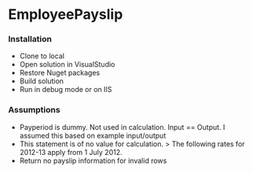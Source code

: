 # EmployeePayslip

### Installation
- Clone to local
- Open solution in VisualStudio
- Restore Nuget packages
- Build solution
- Run in debug mode or on IIS

### Assumptions
- Payperiod is dummy. Not used in calculation. Input == Output. I assumed this based on example input/output
- This statement is of no value for calculation. > The following rates for 2012-13 apply from 1 July 2012.
- Return no payslip information for invalid rows
